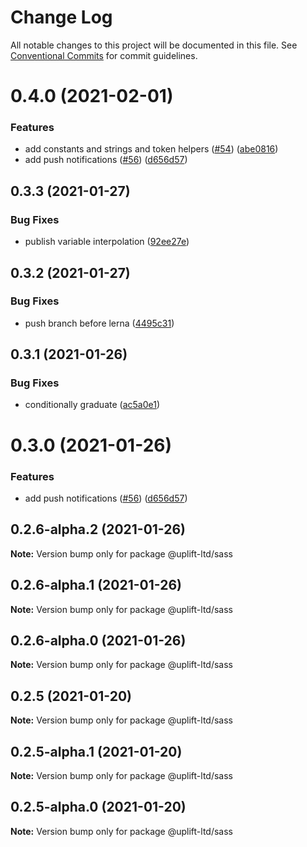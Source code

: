 # Change Log

All notable changes to this project will be documented in this file. See
[Conventional Commits](https://conventionalcommits.org) for commit guidelines.

# 0.4.0 (2021-02-01)

### Features

- add constants and strings and token helpers ([#54](https://github.com/uplift-ltd/nexus/issues/54))
  ([abe0816](https://github.com/uplift-ltd/nexus/commit/abe08162dec2552c083680fde4ce80bf9d4b6675))
- add push notifications ([#56](https://github.com/uplift-ltd/nexus/issues/56))
  ([d656d57](https://github.com/uplift-ltd/nexus/commit/d656d57fa545c77c9c28aab77e57ea43a2bacc60))

## 0.3.3 (2021-01-27)

### Bug Fixes

- publish variable interpolation
  ([92ee27e](https://github.com/uplift-ltd/nexus/commit/92ee27e2b1a473d14e95120fd9835f90e2b4b0d0))

## 0.3.2 (2021-01-27)

### Bug Fixes

- push branch before lerna
  ([4495c31](https://github.com/uplift-ltd/nexus/commit/4495c311019edad65242fddfcbec3763a86f528c))

## 0.3.1 (2021-01-26)

### Bug Fixes

- conditionally graduate
  ([ac5a0e1](https://github.com/uplift-ltd/nexus/commit/ac5a0e1fc880399a0b498e7eac042f1572fee991))

# 0.3.0 (2021-01-26)

### Features

- add push notifications ([#56](https://github.com/uplift-ltd/nexus/issues/56))
  ([d656d57](https://github.com/uplift-ltd/nexus/commit/d656d57fa545c77c9c28aab77e57ea43a2bacc60))

## 0.2.6-alpha.2 (2021-01-26)

**Note:** Version bump only for package @uplift-ltd/sass

## 0.2.6-alpha.1 (2021-01-26)

**Note:** Version bump only for package @uplift-ltd/sass

## 0.2.6-alpha.0 (2021-01-26)

**Note:** Version bump only for package @uplift-ltd/sass

## 0.2.5 (2021-01-20)

**Note:** Version bump only for package @uplift-ltd/sass

## 0.2.5-alpha.1 (2021-01-20)

**Note:** Version bump only for package @uplift-ltd/sass

## 0.2.5-alpha.0 (2021-01-20)

**Note:** Version bump only for package @uplift-ltd/sass

